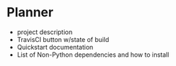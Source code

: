 # Planner

- project description
- TravisCI button w/state of build
- Quickstart documentation
- List of Non-Python dependencies
  and how to install
